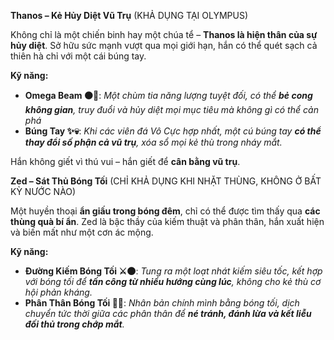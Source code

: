 **Thanos – Kẻ Hủy Diệt Vũ Trụ** (KHẢ DỤNG TẠI OLYMPUS)

Không chỉ là một chiến binh hay một chúa tể – **Thanos là hiện thân của sự hủy diệt**. Sở hữu sức mạnh vượt qua mọi giới hạn, hắn có thể quét sạch cả thiên hà chỉ với một cái búng tay.

**Kỹ năng:**

- **Omega Beam ⚫🔮**: *Một chùm tia năng lượng tuyệt đối, có thể **bẻ cong không gian**, truy đuổi và hủy diệt mọi mục tiêu mà không gì có thể cản phá*
- **Búng Tay ✨💀**: *Khi các viên đá Vô Cực hợp nhất, một cú búng tay **có thể thay đổi số phận cả vũ trụ**, xóa sổ mọi kẻ thù trong nháy mắt.*

Hắn không giết vì thú vui – hắn giết để **cân bằng vũ trụ**.



**Zed – Sát Thủ Bóng Tối** (CHỈ KHẢ DỤNG KHI NHẶT THÙNG, KHÔNG Ở BẤT KỲ NƯỚC NÀO)

Một huyền thoại **ẩn giấu trong bóng đêm**, chỉ có thể được tìm thấy qua **các thùng quà bí ẩn**. Zed là bậc thầy của kiếm thuật và phân thân, hắn xuất hiện và biến mất như một cơn ác mộng.

**Kỹ năng:**

- **Đường Kiếm Bóng Tối ⚔️🌑**: *Tung ra một loạt nhát kiếm siêu tốc, kết hợp với bóng tối để **tấn công từ nhiều hướng cùng lúc**, không cho kẻ thù cơ hội phản kháng.*
- **Phân Thân Bóng Tối 👥💀**: *Nhân bản chính mình bằng bóng tối, dịch chuyển tức thời giữa các phân thân để **né tránh, đánh lừa và kết liễu đối thủ trong chớp mắt**.*
